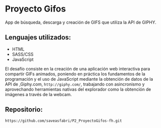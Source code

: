 # Proyecto Gifos

App de búsqueda, descarga y creación de GIFS que utiliza la API de GIPHY.

## Lenguajes utilizados:

- HTML
- SASS/CSS
- JavaScript 

El desafío consiste en la creación de una aplicación web interactiva para compartir GIFs animados, poniendo en práctica los fundamentos de la programación y el uso de JavaScript mediante la obtención de datos de la API de ,Giphy.com, `http://giphy.com/`, trabajando con asincronismo y aprovechando herramientas nativas del explorador como la obtención de imágenes a través de la webcam.

## Repositorio:

`https://github.com/saveasfabri/P2_ProyectoGifos-fh.git`
